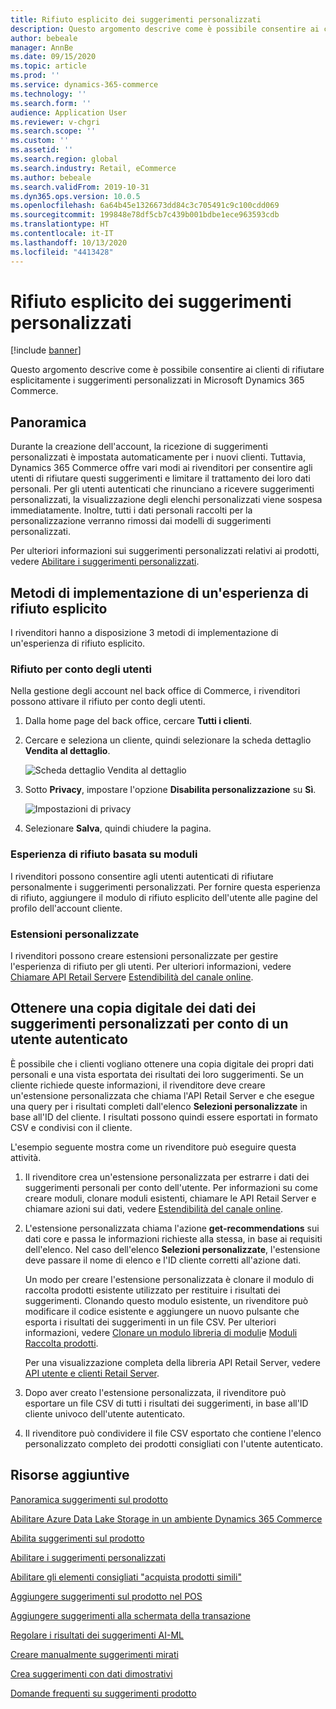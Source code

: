 ```yaml
---
title: Rifiuto esplicito dei suggerimenti personalizzati
description: Questo argomento descrive come è possibile consentire ai clienti di rifiutare esplicitamente i suggerimenti personalizzati in Microsoft Dynamics 365 Commerce.
author: bebeale
manager: AnnBe
ms.date: 09/15/2020
ms.topic: article
ms.prod: ''
ms.service: dynamics-365-commerce
ms.technology: ''
ms.search.form: ''
audience: Application User
ms.reviewer: v-chgri
ms.search.scope: ''
ms.custom: ''
ms.assetid: ''
ms.search.region: global
ms.search.industry: Retail, eCommerce
ms.author: bebeale
ms.search.validFrom: 2019-10-31
ms.dyn365.ops.version: 10.0.5
ms.openlocfilehash: 6a64b45e1326673dd84c3c705491c9c100cdd069
ms.sourcegitcommit: 199848e78df5cb7c439b001bdbe1ece963593cdb
ms.translationtype: HT
ms.contentlocale: it-IT
ms.lasthandoff: 10/13/2020
ms.locfileid: "4413428"
---
```

# <a name="opt-out-of-personalized-recommendations"></a>Rifiuto esplicito dei suggerimenti personalizzati

[!include [banner](includes/banner.md)]

Questo argomento descrive come è possibile consentire ai clienti di rifiutare esplicitamente i suggerimenti personalizzati in Microsoft Dynamics 365 Commerce.

## <a name="overview"></a>Panoramica

Durante la creazione dell'account, la ricezione di suggerimenti personalizzati è impostata automaticamente per i nuovi clienti. Tuttavia, Dynamics 365 Commerce offre vari modi ai rivenditori per consentire agli utenti di rifiutare questi suggerimenti e limitare il trattamento dei loro dati personali. Per gli utenti autenticati che rinunciano a ricevere suggerimenti personalizzati, la visualizzazione degli elenchi personalizzati viene sospesa immediatamente. Inoltre, tutti i dati personali raccolti per la personalizzazione verranno rimossi dai modelli di suggerimenti personalizzati.

Per ulteriori informazioni sui suggerimenti personalizzati relativi ai prodotti, vedere [Abilitare i suggerimenti personalizzati](personalized-recommendations.md).

## <a name="ways-for-retailers-to-implement-an-opt-out-experience"></a>Metodi di implementazione di un'esperienza di rifiuto esplicito

I rivenditori hanno a disposizione 3 metodi di implementazione di un'esperienza di rifiuto esplicito.

### <a name="opting-out-on-behalf-of-users"></a>Rifiuto per conto degli utenti

Nella gestione degli account nel back office di Commerce, i rivenditori possono attivare il rifiuto per conto degli utenti.

1. Dalla home page del back office, cercare **Tutti i clienti**.
1. Cercare e seleziona un cliente, quindi selezionare la scheda dettaglio **Vendita al dettaglio**.

    ![Scheda dettaglio Vendita al dettaglio](./media/Disablepersonalizationpart1.png)

1. Sotto **Privacy**, impostare l'opzione **Disabilita personalizzazione** su **Sì**.

    ![Impostazioni di privacy](./media/Disablepersonalizationpart2.png)

1. Selezionare **Salva**, quindi chiudere la pagina.

### <a name="module-based-opt-out-experience"></a>Esperienza di rifiuto basata su moduli

I rivenditori possono consentire agli utenti autenticati di rifiutare personalmente i suggerimenti personalizzati. Per fornire questa esperienza di rifiuto, aggiungere il modulo di rifiuto esplicito dell'utente alle pagine del profilo dell'account cliente.

### <a name="custom-extensions"></a>Estensioni personalizzate

I rivenditori possono creare estensioni personalizzate per gestire l'esperienza di rifiuto per gli utenti. Per ulteriori informazioni, vedere [Chiamare API Retail Server](e-commerce-extensibility/call-retail-server-apis.md)e [Estendibilità del canale online](e-commerce-extensibility/overview.md).

## <a name="obtain-a-digital-copy-of-personalized-recommendations-data-on-behalf-of-an-authenticated-user"></a>Ottenere una copia digitale dei dati dei suggerimenti personalizzati per conto di un utente autenticato

È possibile che i clienti vogliano ottenere una copia digitale dei propri dati personali e una vista esportata dei risultati dei loro suggerimenti. Se un cliente richiede queste informazioni, il rivenditore deve creare un'estensione personalizzata che chiama l'API Retail Server e che esegue una query per i risultati completi dall'elenco **Selezioni personalizzate** in base all'ID del cliente. I risultati possono quindi essere esportati in formato CSV e condivisi con il cliente.

L'esempio seguente mostra come un rivenditore può eseguire questa attività.

1. Il rivenditore crea un'estensione personalizzata per estrarre i dati dei suggerimenti personali per conto dell'utente. Per informazioni su come creare moduli, clonare moduli esistenti, chiamare le API Retail Server e chiamare azioni sui dati, vedere [Estendibilità del canale online](e-commerce-extensibility/overview.md).
2. L'estensione personalizzata chiama l'azione **get-recommendations** sui dati core e passa le informazioni richieste alla stessa, in base ai requisiti dell'elenco. Nel caso dell'elenco **Selezioni personalizzate**, l'estensione deve passare il nome di elenco e l'ID cliente corretti all'azione dati.

    Un modo per creare l'estensione personalizzata è clonare il modulo di raccolta prodotti esistente utilizzato per restituire i risultati dei suggerimenti. Clonando questo modulo esistente, un rivenditore può modificare il codice esistente e aggiungere un nuovo pulsante che esporta i risultati dei suggerimenti in un file CSV. Per ulteriori informazioni, vedere [Clonare un modulo libreria di moduli](e-commerce-extensibility/clone-starter-module.md)e [Moduli Raccolta prodotti](product-collection-module-overview.md).

    Per una visualizzazione completa della libreria API Retail Server, vedere [API utente e clienti Retail Server](dev-itpro/retail-server-customer-consumer-api.md).

3. Dopo aver creato l'estensione personalizzata, il rivenditore può esportare un file CSV di tutti i risultati dei suggerimenti, in base all'ID cliente univoco dell'utente autenticato.
4. Il rivenditore può condividere il file CSV esportato che contiene l'elenco personalizzato completo dei prodotti consigliati con l'utente autenticato.

## <a name="additional-resources"></a>Risorse aggiuntive

[Panoramica suggerimenti sul prodotto](product-recommendations.md)

[Abilitare Azure Data Lake Storage in un ambiente Dynamics 365 Commerce](enable-adls-environment.md)

[Abilita suggerimenti sul prodotto](enable-product-recommendations.md)

[Abilitare i suggerimenti personalizzati](personalized-recommendations.md)

[Abilitare gli elementi consigliati "acquista prodotti simili"](shop-similar-looks.md)

[Aggiungere suggerimenti sul prodotto nel POS](product.md)

[Aggiungere suggerimenti alla schermata della transazione](add-recommendations-control-pos-screen.md)

[Regolare i risultati dei suggerimenti AI-ML](modify-product-recommendation-results.md)

[Creare manualmente suggerimenti mirati](create-editorial-recommendation-lists.md)

[Crea suggerimenti con dati dimostrativi](product-recommendations-demo-data.md)

[Domande frequenti su suggerimenti prodotto](faq-recommendations.md)
